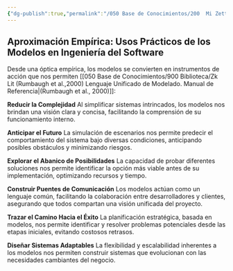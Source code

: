 ```yaml
---
{"dg-publish":true,"permalink":"/050 Base de Conocimientos/200  Mi Zettelkasten/100 Docencia/IS1/2025/Clase 05 El Modelado/Zk Aproximación Empírica - Usos Prácticos de los Modelos en Ingeniería del Software/","tags":["digitalGarden"]}
---
```


## Aproximación Empírica: Usos Prácticos de los Modelos en Ingeniería del Software

Desde una óptica empírica, los modelos se convierten en instrumentos de acción que nos permiten [[050 Base de Conocimientos/900 Biblioteca/Zk Lit (Rumbaugh et al.,2000) Lenguaje Unificado de Modelado. Manual de Referencia\|(Rumbaugh et al., 2000)]]:

**Reducir la Complejidad**
Al simplificar sistemas intrincados, los modelos nos brindan una visión clara y concisa, facilitando la comprensión de su funcionamiento interno.

**Anticipar el Futuro**
La simulación de escenarios nos permite predecir el comportamiento del sistema bajo diversas condiciones, anticipando posibles obstáculos y minimizando riesgos.

**Explorar el Abanico de Posibilidades**
La capacidad de probar diferentes soluciones nos permite identificar la opción más viable antes de su implementación, optimizando recursos y tiempo.

**Construir Puentes de Comunicación**
Los modelos actúan como un lenguaje común, facilitando la colaboración entre desarrolladores y clientes, asegurando que todos compartan una visión unificada del proyecto.

**Trazar el Camino Hacia el Éxito**
La planificación estratégica, basada en modelos, nos permite identificar y resolver problemas potenciales desde las etapas iniciales, evitando costosos retrasos.

**Diseñar Sistemas Adaptables**
La flexibilidad y escalabilidad inherentes a los modelos nos permiten construir sistemas que evolucionan con las necesidades cambiantes del negocio.